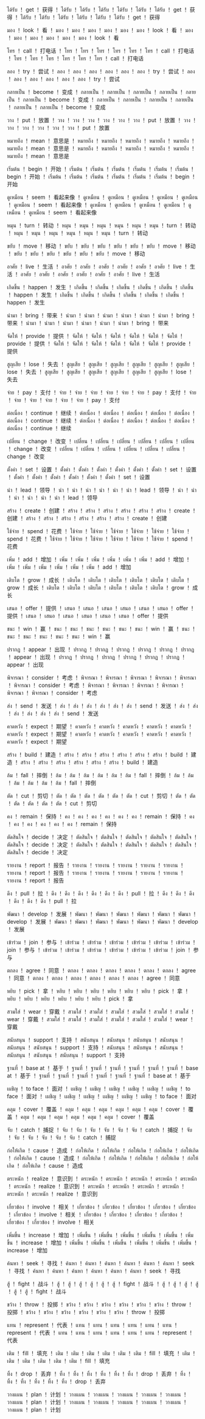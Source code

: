ได้รับ	！	get	！	获得	！	ได้รับ	！	ได้รับ	！	ได้รับ	！	ได้รับ	！	ได้รับ	！	ได้รับ	！	get	！	获得	！	ได้รับ	！	ได้รับ	！	ได้รับ	！	ได้รับ	！	ได้รับ	！	ได้รับ	！	get	！	获得

มอง	！	look	！	看	！	มอง	！	มอง	！	มอง	！	มอง	！	มอง	！	มอง	！	look	！	看	！	มอง	！	มอง	！	มอง	！	มอง	！	มอง	！	มอง	！	look	！	看

โทร	！	call	！	打电话	！	โทร	！	โทร	！	โทร	！	โทร	！	โทร	！	โทร	！	call	！	打电话	！	โทร	！	โทร	！	โทร	！	โทร	！	โทร	！	โทร	！	call	！	打电话

ลอง	！	try	！	尝试	！	ลอง	！	ลอง	！	ลอง	！	ลอง	！	ลอง	！	ลอง	！	try	！	尝试	！	ลอง	！	ลอง	！	ลอง	！	ลอง	！	ลอง	！	ลอง	！	try	！	尝试

กลายเป็น	！	become	！	变成	！	กลายเป็น	！	กลายเป็น	！	กลายเป็น	！	กลายเป็น	！	กลายเป็น	！	กลายเป็น	！	become	！	变成	！	กลายเป็น	！	กลายเป็น	！	กลายเป็น	！	กลายเป็น	！	กลายเป็น	！	กลายเป็น	！	become	！	变成

วาง	！	put	！	放置	！	วาง	！	วาง	！	วาง	！	วาง	！	วาง	！	วาง	！	put	！	放置	！	วาง	！	วาง	！	วาง	！	วาง	！	วาง	！	วาง	！	put	！	放置

หมายถึง	！	mean	！	意思是	！	หมายถึง	！	หมายถึง	！	หมายถึง	！	หมายถึง	！	หมายถึง	！	หมายถึง	！	mean	！	意思是	！	หมายถึง	！	หมายถึง	！	หมายถึง	！	หมายถึง	！	หมายถึง	！	หมายถึง	！	mean	！	意思是

เริ่มต้น	！	begin	！	开始	！	เริ่มต้น	！	เริ่มต้น	！	เริ่มต้น	！	เริ่มต้น	！	เริ่มต้น	！	เริ่มต้น	！	begin	！	开始	！	เริ่มต้น	！	เริ่มต้น	！	เริ่มต้น	！	เริ่มต้น	！	เริ่มต้น	！	เริ่มต้น	！	begin	！	开始

ดูเหมือน	！	seem	！	看起来像	！	ดูเหมือน	！	ดูเหมือน	！	ดูเหมือน	！	ดูเหมือน	！	ดูเหมือน	！	ดูเหมือน	！	seem	！	看起来像	！	ดูเหมือน	！	ดูเหมือน	！	ดูเหมือน	！	ดูเหมือน	！	ดูเหมือน	！	ดูเหมือน	！	seem	！	看起来像

หมุน	！	turn	！	转动	！	หมุน	！	หมุน	！	หมุน	！	หมุน	！	หมุน	！	หมุน	！	turn	！	转动	！	หมุน	！	หมุน	！	หมุน	！	หมุน	！	หมุน	！	หมุน	！	turn	！	转动

ขยับ	！	move	！	移动	！	ขยับ	！	ขยับ	！	ขยับ	！	ขยับ	！	ขยับ	！	ขยับ	！	move	！	移动	！	ขยับ	！	ขยับ	！	ขยับ	！	ขยับ	！	ขยับ	！	ขยับ	！	move	！	移动

อาศัย	！	live	！	生活	！	อาศัย	！	อาศัย	！	อาศัย	！	อาศัย	！	อาศัย	！	อาศัย	！	live	！	生活	！	อาศัย	！	อาศัย	！	อาศัย	！	อาศัย	！	อาศัย	！	อาศัย	！	live	！	生活

เกิดขึ้น	！	happen	！	发生	！	เกิดขึ้น	！	เกิดขึ้น	！	เกิดขึ้น	！	เกิดขึ้น	！	เกิดขึ้น	！	เกิดขึ้น	！	happen	！	发生	！	เกิดขึ้น	！	เกิดขึ้น	！	เกิดขึ้น	！	เกิดขึ้น	！	เกิดขึ้น	！	เกิดขึ้น	！	happen	！	发生

นำมา	！	bring	！	带来	！	นำมา	！	นำมา	！	นำมา	！	นำมา	！	นำมา	！	นำมา	！	bring	！	带来	！	นำมา	！	นำมา	！	นำมา	！	นำมา	！	นำมา	！	นำมา	！	bring	！	带来

จัดให้	！	provide	！	提供	！	จัดให้	！	จัดให้	！	จัดให้	！	จัดให้	！	จัดให้	！	จัดให้	！	provide	！	提供	！	จัดให้	！	จัดให้	！	จัดให้	！	จัดให้	！	จัดให้	！	จัดให้	！	provide	！	提供

สูญเสีย	！	lose	！	失去	！	สูญเสีย	！	สูญเสีย	！	สูญเสีย	！	สูญเสีย	！	สูญเสีย	！	สูญเสีย	！	lose	！	失去	！	สูญเสีย	！	สูญเสีย	！	สูญเสีย	！	สูญเสีย	！	สูญเสีย	！	สูญเสีย	！	lose	！	失去

จ่าย	！	pay	！	支付	！	จ่าย	！	จ่าย	！	จ่าย	！	จ่าย	！	จ่าย	！	จ่าย	！	pay	！	支付	！	จ่าย	！	จ่าย	！	จ่าย	！	จ่าย	！	จ่าย	！	จ่าย	！	pay	！	支付

ต่อเนื่อง	！	continue	！	继续	！	ต่อเนื่อง	！	ต่อเนื่อง	！	ต่อเนื่อง	！	ต่อเนื่อง	！	ต่อเนื่อง	！	ต่อเนื่อง	！	continue	！	继续	！	ต่อเนื่อง	！	ต่อเนื่อง	！	ต่อเนื่อง	！	ต่อเนื่อง	！	ต่อเนื่อง	！	ต่อเนื่อง	！	continue	！	继续

เปลี่ยน	！	change	！	改变	！	เปลี่ยน	！	เปลี่ยน	！	เปลี่ยน	！	เปลี่ยน	！	เปลี่ยน	！	เปลี่ยน	！	change	！	改变	！	เปลี่ยน	！	เปลี่ยน	！	เปลี่ยน	！	เปลี่ยน	！	เปลี่ยน	！	เปลี่ยน	！	change	！	改变

ตั้งค่า	！	set	！	设置	！	ตั้งค่า	！	ตั้งค่า	！	ตั้งค่า	！	ตั้งค่า	！	ตั้งค่า	！	ตั้งค่า	！	set	！	设置	！	ตั้งค่า	！	ตั้งค่า	！	ตั้งค่า	！	ตั้งค่า	！	ตั้งค่า	！	ตั้งค่า	！	set	！	设置

นำ	！	lead	！	领导	！	นำ	！	นำ	！	นำ	！	นำ	！	นำ	！	นำ	！	lead	！	领导	！	นำ	！	นำ	！	นำ	！	นำ	！	นำ	！	นำ	！	lead	！	领导

สร้าง	！	create	！	创建	！	สร้าง	！	สร้าง	！	สร้าง	！	สร้าง	！	สร้าง	！	สร้าง	！	create	！	创建	！	สร้าง	！	สร้าง	！	สร้าง	！	สร้าง	！	สร้าง	！	สร้าง	！	create	！	创建

ใช้จ่าย	！	spend	！	花费	！	ใช้จ่าย	！	ใช้จ่าย	！	ใช้จ่าย	！	ใช้จ่าย	！	ใช้จ่าย	！	ใช้จ่าย	！	spend	！	花费	！	ใช้จ่าย	！	ใช้จ่าย	！	ใช้จ่าย	！	ใช้จ่าย	！	ใช้จ่าย	！	ใช้จ่าย	！	spend	！	花费

เพิ่ม	！	add	！	增加	！	เพิ่ม	！	เพิ่ม	！	เพิ่ม	！	เพิ่ม	！	เพิ่ม	！	เพิ่ม	！	add	！	增加	！	เพิ่ม	！	เพิ่ม	！	เพิ่ม	！	เพิ่ม	！	เพิ่ม	！	เพิ่ม	！	add	！	增加

เติบโต	！	grow	！	成长	！	เติบโต	！	เติบโต	！	เติบโต	！	เติบโต	！	เติบโต	！	เติบโต	！	grow	！	成长	！	เติบโต	！	เติบโต	！	เติบโต	！	เติบโต	！	เติบโต	！	เติบโต	！	grow	！	成长

เสนอ	！	offer	！	提供	！	เสนอ	！	เสนอ	！	เสนอ	！	เสนอ	！	เสนอ	！	เสนอ	！	offer	！	提供	！	เสนอ	！	เสนอ	！	เสนอ	！	เสนอ	！	เสนอ	！	เสนอ	！	offer	！	提供

ชนะ	！	win	！	赢	！	ชนะ	！	ชนะ	！	ชนะ	！	ชนะ	！	ชนะ	！	ชนะ	！	win	！	赢	！	ชนะ	！	ชนะ	！	ชนะ	！	ชนะ	！	ชนะ	！	ชนะ	！	win	！	赢

ปรากฏ	！	appear	！	出现	！	ปรากฏ	！	ปรากฏ	！	ปรากฏ	！	ปรากฏ	！	ปรากฏ	！	ปรากฏ	！	appear	！	出现	！	ปรากฏ	！	ปรากฏ	！	ปรากฏ	！	ปรากฏ	！	ปรากฏ	！	ปรากฏ	！	appear	！	出现

พิจารณา	！	consider	！	考虑	！	พิจารณา	！	พิจารณา	！	พิจารณา	！	พิจารณา	！	พิจารณา	！	พิจารณา	！	consider	！	考虑	！	พิจารณา	！	พิจารณา	！	พิจารณา	！	พิจารณา	！	พิจารณา	！	พิจารณา	！	consider	！	考虑

ส่ง	！	send	！	发送	！	ส่ง	！	ส่ง	！	ส่ง	！	ส่ง	！	ส่ง	！	ส่ง	！	send	！	发送	！	ส่ง	！	ส่ง	！	ส่ง	！	ส่ง	！	ส่ง	！	ส่ง	！	send	！	发送

คาดหวัง	！	expect	！	期望	！	คาดหวัง	！	คาดหวัง	！	คาดหวัง	！	คาดหวัง	！	คาดหวัง	！	คาดหวัง	！	expect	！	期望	！	คาดหวัง	！	คาดหวัง	！	คาดหวัง	！	คาดหวัง	！	คาดหวัง	！	คาดหวัง	！	expect	！	期望

สร้าง	！	build	！	建造	！	สร้าง	！	สร้าง	！	สร้าง	！	สร้าง	！	สร้าง	！	สร้าง	！	build	！	建造	！	สร้าง	！	สร้าง	！	สร้าง	！	สร้าง	！	สร้าง	！	สร้าง	！	build	！	建造

ล้ม	！	fall	！	摔倒	！	ล้ม	！	ล้ม	！	ล้ม	！	ล้ม	！	ล้ม	！	ล้ม	！	fall	！	摔倒	！	ล้ม	！	ล้ม	！	ล้ม	！	ล้ม	！	ล้ม	！	ล้ม	！	fall	！	摔倒

ตัด	！	cut	！	剪切	！	ตัด	！	ตัด	！	ตัด	！	ตัด	！	ตัด	！	ตัด	！	cut	！	剪切	！	ตัด	！	ตัด	！	ตัด	！	ตัด	！	ตัด	！	ตัด	！	cut	！	剪切

คง	！	remain	！	保持	！	คง	！	คง	！	คง	！	คง	！	คง	！	คง	！	remain	！	保持	！	คง	！	คง	！	คง	！	คง	！	คง	！	คง	！	remain	！	保持

ตัดสินใจ	！	decide	！	决定	！	ตัดสินใจ	！	ตัดสินใจ	！	ตัดสินใจ	！	ตัดสินใจ	！	ตัดสินใจ	！	ตัดสินใจ	！	decide	！	决定	！	ตัดสินใจ	！	ตัดสินใจ	！	ตัดสินใจ	！	ตัดสินใจ	！	ตัดสินใจ	！	ตัดสินใจ	！	decide	！	决定

รายงาน	！	report	！	报告	！	รายงาน	！	รายงาน	！	รายงาน	！	รายงาน	！	รายงาน	！	รายงาน	！	report	！	报告	！	รายงาน	！	รายงาน	！	รายงาน	！	รายงาน	！	รายงาน	！	รายงาน	！	report	！	报告

ดึง	！	pull	！	拉	！	ดึง	！	ดึง	！	ดึง	！	ดึง	！	ดึง	！	ดึง	！	pull	！	拉	！	ดึง	！	ดึง	！	ดึง	！	ดึง	！	ดึง	！	ดึง	！	pull	！	拉

พัฒนา	！	develop	！	发展	！	พัฒนา	！	พัฒนา	！	พัฒนา	！	พัฒนา	！	พัฒนา	！	พัฒนา	！	develop	！	发展	！	พัฒนา	！	พัฒนา	！	พัฒนา	！	พัฒนา	！	พัฒนา	！	พัฒนา	！	develop	！	发展

เข้าร่วม	！	join	！	参与	！	เข้าร่วม	！	เข้าร่วม	！	เข้าร่วม	！	เข้าร่วม	！	เข้าร่วม	！	เข้าร่วม	！	join	！	参与	！	เข้าร่วม	！	เข้าร่วม	！	เข้าร่วม	！	เข้าร่วม	！	เข้าร่วม	！	เข้าร่วม	！	join	！	参与

ตกลง	！	agree	！	同意	！	ตกลง	！	ตกลง	！	ตกลง	！	ตกลง	！	ตกลง	！	ตกลง	！	agree	！	同意	！	ตกลง	！	ตกลง	！	ตกลง	！	ตกลง	！	ตกลง	！	ตกลง	！	agree	！	同意

หยิบ	！	pick	！	拿	！	หยิบ	！	หยิบ	！	หยิบ	！	หยิบ	！	หยิบ	！	หยิบ	！	pick	！	拿	！	หยิบ	！	หยิบ	！	หยิบ	！	หยิบ	！	หยิบ	！	หยิบ	！	pick	！	拿

สวมใส่	！	wear	！	穿戴	！	สวมใส่	！	สวมใส่	！	สวมใส่	！	สวมใส่	！	สวมใส่	！	สวมใส่	！	wear	！	穿戴	！	สวมใส่	！	สวมใส่	！	สวมใส่	！	สวมใส่	！	สวมใส่	！	สวมใส่	！	wear	！	穿戴

สนับสนุน	！	support	！	支持	！	สนับสนุน	！	สนับสนุน	！	สนับสนุน	！	สนับสนุน	！	สนับสนุน	！	สนับสนุน	！	support	！	支持	！	สนับสนุน	！	สนับสนุน	！	สนับสนุน	！	สนับสนุน	！	สนับสนุน	！	สนับสนุน	！	support	！	支持

ฐานที่	！	base at	！	基于	！	ฐานที่	！	ฐานที่	！	ฐานที่	！	ฐานที่	！	ฐานที่	！	ฐานที่	！	base at	！	基于	！	ฐานที่	！	ฐานที่	！	ฐานที่	！	ฐานที่	！	ฐานที่	！	ฐานที่	！	base at	！	基于

เผชิญ	！	to face	！	面对	！	เผชิญ	！	เผชิญ	！	เผชิญ	！	เผชิญ	！	เผชิญ	！	เผชิญ	！	to face	！	面对	！	เผชิญ	！	เผชิญ	！	เผชิญ	！	เผชิญ	！	เผชิญ	！	เผชิญ	！	to face	！	面对

คลุม	！	cover	！	覆盖	！	คลุม	！	คลุม	！	คลุม	！	คลุม	！	คลุม	！	คลุม	！	cover	！	覆盖	！	คลุม	！	คลุม	！	คลุม	！	คลุม	！	คลุม	！	คลุม	！	cover	！	覆盖

จับ	！	catch	！	捕捉	！	จับ	！	จับ	！	จับ	！	จับ	！	จับ	！	จับ	！	catch	！	捕捉	！	จับ	！	จับ	！	จับ	！	จับ	！	จับ	！	จับ	！	catch	！	捕捉

ก่อให้เกิด	！	cause	！	造成	！	ก่อให้เกิด	！	ก่อให้เกิด	！	ก่อให้เกิด	！	ก่อให้เกิด	！	ก่อให้เกิด	！	ก่อให้เกิด	！	cause	！	造成	！	ก่อให้เกิด	！	ก่อให้เกิด	！	ก่อให้เกิด	！	ก่อให้เกิด	！	ก่อให้เกิด	！	ก่อให้เกิด	！	cause	！	造成

ตระหนัก	！	realize	！	意识到	！	ตระหนัก	！	ตระหนัก	！	ตระหนัก	！	ตระหนัก	！	ตระหนัก	！	ตระหนัก	！	realize	！	意识到	！	ตระหนัก	！	ตระหนัก	！	ตระหนัก	！	ตระหนัก	！	ตระหนัก	！	ตระหนัก	！	realize	！	意识到

เกี่ยวข้อง	！	involve	！	相关	！	เกี่ยวข้อง	！	เกี่ยวข้อง	！	เกี่ยวข้อง	！	เกี่ยวข้อง	！	เกี่ยวข้อง	！	เกี่ยวข้อง	！	involve	！	相关	！	เกี่ยวข้อง	！	เกี่ยวข้อง	！	เกี่ยวข้อง	！	เกี่ยวข้อง	！	เกี่ยวข้อง	！	เกี่ยวข้อง	！	involve	！	相关

เพิ่มขึ้น	！	increase	！	增加	！	เพิ่มขึ้น	！	เพิ่มขึ้น	！	เพิ่มขึ้น	！	เพิ่มขึ้น	！	เพิ่มขึ้น	！	เพิ่มขึ้น	！	increase	！	增加	！	เพิ่มขึ้น	！	เพิ่มขึ้น	！	เพิ่มขึ้น	！	เพิ่มขึ้น	！	เพิ่มขึ้น	！	เพิ่มขึ้น	！	increase	！	增加

ค้นหา	！	seek	！	寻找	！	ค้นหา	！	ค้นหา	！	ค้นหา	！	ค้นหา	！	ค้นหา	！	ค้นหา	！	seek	！	寻找	！	ค้นหา	！	ค้นหา	！	ค้นหา	！	ค้นหา	！	ค้นหา	！	ค้นหา	！	seek	！	寻找

สู้	！	fight	！	战斗	！	สู้	！	สู้	！	สู้	！	สู้	！	สู้	！	สู้	！	fight	！	战斗	！	สู้	！	สู้	！	สู้	！	สู้	！	สู้	！	สู้	！	fight	！	战斗

ขว้าง	！	throw	！	投掷	！	ขว้าง	！	ขว้าง	！	ขว้าง	！	ขว้าง	！	ขว้าง	！	ขว้าง	！	throw	！	投掷	！	ขว้าง	！	ขว้าง	！	ขว้าง	！	ขว้าง	！	ขว้าง	！	ขว้าง	！	throw	！	投掷

แทน	！	represent	！	代表	！	แทน	！	แทน	！	แทน	！	แทน	！	แทน	！	แทน	！	represent	！	代表	！	แทน	！	แทน	！	แทน	！	แทน	！	แทน	！	แทน	！	represent	！	代表

เติม	！	fill	！	填充	！	เติม	！	เติม	！	เติม	！	เติม	！	เติม	！	เติม	！	fill	！	填充	！	เติม	！	เติม	！	เติม	！	เติม	！	เติม	！	เติม	！	fill	！	填充

ทิ้ง	！	drop	！	丢弃	！	ทิ้ง	！	ทิ้ง	！	ทิ้ง	！	ทิ้ง	！	ทิ้ง	！	ทิ้ง	！	drop	！	丢弃	！	ทิ้ง	！	ทิ้ง	！	ทิ้ง	！	ทิ้ง	！	ทิ้ง	！	ทิ้ง	！	drop	！	丢弃

วางแผน	！	plan	！	计划	！	วางแผน	！	วางแผน	！	วางแผน	！	วางแผน	！	วางแผน	！	วางแผน	！	plan	！	计划	！	วางแผน	！	วางแผน	！	วางแผน	！	วางแผน	！	วางแผน	！	วางแผน	！	plan	！	计划
